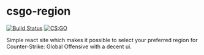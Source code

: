 # csgo-region
[![Build Status](https://travis-ci.org/gTX31vsg/csgo-region.svg?branch=master)](https://travis-ci.org/gTX31vsg/csgo-region)
[![CS:GO](https://img.shields.io/badge/game-CS%3AGO-yellow.svg)](https://store.steampowered.com/app/730/CounterStrike_Global_Offensive/)

Simple react site which makes it possible to select your preferred region for Counter-Strike: Global Offensive with a decent ui.
